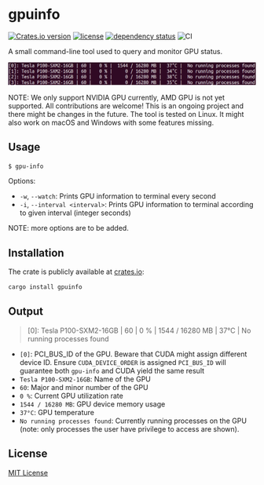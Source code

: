 # gpuinfo

[![Crates.io version](https://img.shields.io/crates/v/gpuinfo.svg?style=flat-square)](https://crates.io/crates/gpuinfo)
[![license](https://img.shields.io/github/license/BDHU/gpuinfo.svg?maxAge=86400)](LICENSE)
[![dependency status](https://deps.rs/repo/github/BDHU/gpuinfo/status.svg)](https://deps.rs/repo/github/BDHU/gpuinfo)
![CI](https://github.com/BDHU/gpuinfo/actions/workflows/github-action.yml/badge.svg)

A small command-line tool used to query and monitor GPU status.

![gpuinfo-screenshot](gpuinfo.png)

NOTE: We only support NVIDIA GPU currently, AMD GPU is not yet supported. All contributions are welcome! This is an ongoing project and there might be changes in the future. The tool is tested on Linux. It might also work on macOS and Windows with some features missing.

Usage
-----


```bash
$ gpu-info
```

Options:

* `-w`, `--watch`: Prints GPU information to terminal every second
* `-i`, `--interval <interval>`: Prints GPU information to terminal according to given interval (integer seconds)

NOTE: more options are to be added.

Installation
------------

The crate is publicly available at [crates.io](https://crates.io/crates/gpuinfo):

```bash
cargo install gpuinfo
```

Output
------

> [0]: Tesla P100-SXM2-16GB | 60 |   0 % |  1544 / 16280 MB |  37°C | No running processes found

* `[0]`: PCI_BUS_ID of the GPU. Beware that CUDA might assign different device ID. Ensure `CUDA_DEVICE_ORDER` is assigned `PCI_BUS_ID` will guarantee both `gpu-info` and CUDA yield the same result
* `Tesla P100-SXM2-16GB`: Name of the GPU
* `60`: Major and minor number of the GPU
* `0 %`: Current GPU utilization rate
* `1544 / 16280 MB`: GPU device memory usage
* `37°C`: GPU temperature
* `No running processes found`: Currently running processes on the GPU (note: only processes the user have privilege to access are shown).

License
-------

[MIT License](LICENSE)

